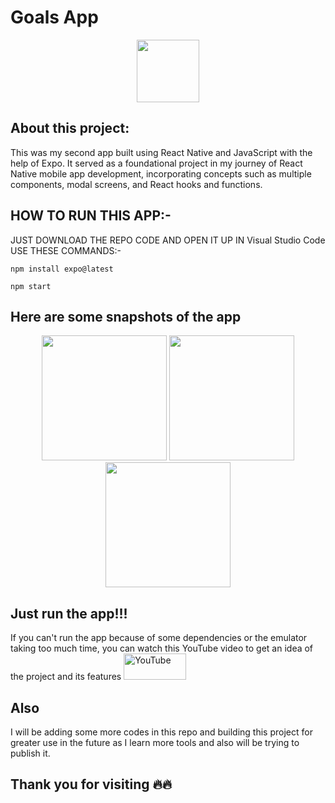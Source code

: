 # Goals App

<p align="center">
<img src="https://github.com/animesh30-dev/Project_1-Goals_List/assets/146109979/1b915047-d46f-4c4e-b31e-ec3c7e2dad13" width="100">
</p>

 
## About this project:
This was my second app built using React Native and JavaScript with the help of Expo. It served as a foundational project in my journey of React Native mobile app development, incorporating concepts such as multiple components, modal screens, and React hooks and functions.
    

    
## HOW TO RUN THIS APP:-
<p align="left">
  JUST DOWNLOAD THE REPO CODE AND OPEN IT UP IN Visual Studio Code
  USE THESE COMMANDS:-
 
```
npm install expo@latest
```
```
npm start
```

<p>
     
## Here are some snapshots of the app
<p align="center"> <img src="https://github.com/animesh30-dev/Project_1-Goals_List/assets/146109979/e29a7d40-c752-439e-bc0e-61e558ffd06b" width="200"> <img src="https://github.com/animesh30-dev/Project_1-Goals_List/assets/146109979/33842987-592c-4901-8d3b-19d75944bd36" width="200">  <img src="https://github.com/animesh30-dev/Project_1-Goals_List/assets/146109979/c9220175-f927-4ccc-9eb2-a76d1d393ab5" width="200"> </p>



## Just run the app!!!
If you can't run the app because of some dependencies or the emulator taking too much time, you can watch this YouTube video to get an idea of the project and its features
<a href="https://youtube.com/shorts/Vtbp56DsrgA?si=zZFTq2cBG8sKYoUo"><img alt="YouTube"  src="https://github.com/animesh30-dev/Project_1-Goals_List/assets/146109979/80b129aa-990d-430d-9d88-56092d0a4ac2" width="100" height="42"/></a>


## Also
I will be adding some more codes in this repo and building this project for greater use in the future as I learn more tools and also will be trying to publish it.


## Thank you for visiting 🔥🔥
